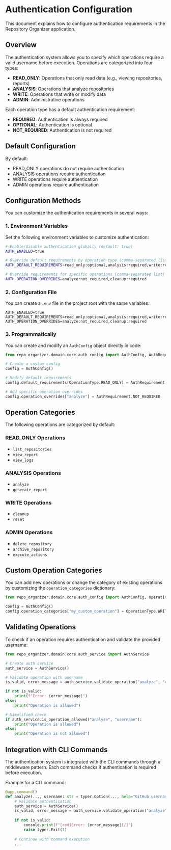 # Authentication Configuration

This document explains how to configure authentication requirements in the Repository Organizer application.

## Overview

The authentication system allows you to specify which operations require a valid username before execution. Operations are categorized into four types:

- **READ_ONLY**: Operations that only read data (e.g., viewing repositories, reports)
- **ANALYSIS**: Operations that analyze repositories
- **WRITE**: Operations that write or modify data
- **ADMIN**: Administrative operations

Each operation type has a default authentication requirement:

- **REQUIRED**: Authentication is always required
- **OPTIONAL**: Authentication is optional
- **NOT_REQUIRED**: Authentication is not required

## Default Configuration

By default:

- READ_ONLY operations do not require authentication
- ANALYSIS operations require authentication
- WRITE operations require authentication
- ADMIN operations require authentication

## Configuration Methods

You can customize the authentication requirements in several ways:

### 1. Environment Variables

Set the following environment variables to customize authentication:

```bash
# Enable/disable authentication globally (default: true)
AUTH_ENABLED=true

# Override default requirements by operation type (comma-separated list)
AUTH_DEFAULT_REQUIREMENTS=read_only:optional,analysis:required,write:required,admin:required

# Override requirements for specific operations (comma-separated list)
AUTH_OPERATION_OVERRIDES=analyze:not_required,cleanup:required
```

### 2. Configuration File

You can create a `.env` file in the project root with the same variables:

```
AUTH_ENABLED=true
AUTH_DEFAULT_REQUIREMENTS=read_only:optional,analysis:required,write:required,admin:required
AUTH_OPERATION_OVERRIDES=analyze:not_required,cleanup:required
```

### 3. Programmatically

You can create and modify an `AuthConfig` object directly in code:

```python
from repo_organizer.domain.core.auth_config import AuthConfig, AuthRequirement, OperationType

# Create a custom config
config = AuthConfig()

# Modify default requirements
config.default_requirements[OperationType.READ_ONLY] = AuthRequirement.REQUIRED

# Add specific operation overrides
config.operation_overrides["analyze"] = AuthRequirement.NOT_REQUIRED
```

## Operation Categories

The following operations are categorized by default:

### READ_ONLY Operations
- `list_repositories`
- `view_report`
- `view_logs`

### ANALYSIS Operations
- `analyze`
- `generate_report`

### WRITE Operations
- `cleanup`
- `reset`

### ADMIN Operations
- `delete_repository`
- `archive_repository`
- `execute_actions`

## Custom Operation Categories

You can add new operations or change the category of existing operations by customizing the `operation_categories` dictionary:

```python
from repo_organizer.domain.core.auth_config import AuthConfig, OperationType

config = AuthConfig()
config.operation_categories["my_custom_operation"] = OperationType.WRITE
```

## Validating Operations

To check if an operation requires authentication and validate the provided username:

```python
from repo_organizer.domain.core.auth_service import AuthService

# Create auth service
auth_service = AuthService()

# Validate operation with username
is_valid, error_message = auth_service.validate_operation("analyze", "username")

if not is_valid:
    print(f"Error: {error_message}")
else:
    print("Operation is allowed")

# Simplified check
if auth_service.is_operation_allowed("analyze", "username"):
    print("Operation is allowed")
else:
    print("Operation is not allowed")
```

## Integration with CLI Commands

The authentication system is integrated with the CLI commands through a middleware pattern. Each command checks if authentication is required before execution.

Example for a CLI command:

```python
@app.command()
def analyze(..., username: str = typer.Option(..., help="GitHub username")):
    # Validate authentication
    auth_service = AuthService()
    is_valid, error_message = auth_service.validate_operation("analyze", username)
    
    if not is_valid:
        console.print(f"[red]Error: {error_message}[/]")
        raise typer.Exit(1)
    
    # Continue with command execution
    ...
```